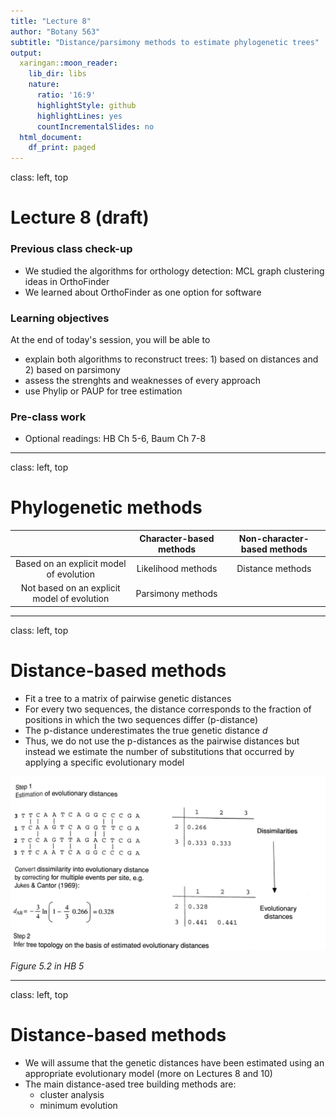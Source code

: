 ```yaml
---
title: "Lecture 8"
author: "Botany 563"
subtitle: "Distance/parsimony methods to estimate phylogenetic trees"
output:
  xaringan::moon_reader:
    lib_dir: libs
    nature:
      ratio: '16:9'
      highlightStyle: github
      highlightLines: yes
      countIncrementalSlides: no
  html_document:
    df_print: paged
---
```

class: left, top

# Lecture 8 (draft)

### Previous class check-up
- We studied the algorithms for orthology detection: MCL graph clustering ideas in OrthoFinder
- We learned about OrthoFinder as one option for software

### Learning objectives

At the end of today's session, you will be able to
- explain both algorithms to reconstruct trees: 1) based on distances and 2) based on parsimony
- assess the strenghts and weaknesses of every approach
- use Phylip or PAUP for tree estimation

### Pre-class work

- Optional readings: HB Ch 5-6, Baum Ch 7-8

---
class: left, top


# Phylogenetic methods

|  | Character-based methods | Non-character-based methods | 
| :---:   | :---: | :---:       | 
| Based on an explicit model of evolution | Likelihood methods | Distance methods |
| Not based on an explicit model of evolution | Parsimony methods | |

---
class: left, top

# Distance-based methods

- Fit a tree to a matrix of pairwise genetic distances
- For every two sequences, the distance corresponds to the fraction of positions in which the two sequences differ (p-distance)
- The p-distance underestimates the true genetic distance $d$
- Thus, we do not use the p-distances as the pairwise distances but instead we estimate the number of substitutions that occurred by applying a specific evolutionary model



<div style="text-align:center"><img src="../assets/pics/fig5.2hb.png" width="650"/></div>

_Figure 5.2 in HB 5_


---
class: left, top

# Distance-based methods

- We will assume that the genetic distances have been estimated using an appropriate evolutionary model (more on Lectures 8 and 10)
- The main distance-ased tree building methods are:
  - cluster analysis
  - minimum evolution